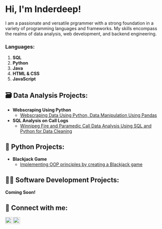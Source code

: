 <h1>Hi, I'm Inderdeep!</h1>
<p>I am a passionate and versatile prgrammer with a strong foundation in a variety of programming languages and frameworks. My skills encompass the realms of data analysis, web development, and backend engineering.</p>
<h3>Languages:</h3>
<p>
  <ol>
    <li><strong>SQL</strong></li>
    <li><strong>Python</strong></li>
    <li><strong>Java</strong></li>
    <li><strong>HTML & CSS</strong></li>
    <li><strong>JavaScript</strong></li>
  </ol>

<h2>🗃️ Data Analysis Projects:</h2>

- <b>Webscraping Using Python</b>
  - [Webscraping Data Using Python, Data Manipulation Using Pandas](https://github.com/inderdeepsaggu/python_webscraping)
- <b>SQL Analysis on Call Logs</b>
  - [Winnipeg Fire and Paramedic Call Data Analysis Using SQL and Python for Data Cleaning](https://github.com/inderdeepsaggu/SQL_WFPS)
<!--
- [How to get into Cybersecurity Starting From Zero](https://www.youtube.com/watch?v=a83ASGn_V_s)
-->
<h2>🐍 Python Projects:</h2>

- <b>Blackjack Game</b>
  - [Implementing OOP principles by creating a Blackjack game](https://github.com/inderdeepsaggu/blackjack/tree/main)

<h2>👨‍💻 Software Development Projects:</h2>
<b>Coming Soon!</b>
  
<!--
- <b>Data Structures and Algorithms Practice (AlgoExpert)</b>
  - [Praciting DS & Algos in Python](https://github.com/joshmadakor1/Algorithms-Practice)
- <b>Full Stack Web App (React, NodeJS, Azure, and Machine Learning Components)</b>
  - [Image Analysis Middleware](https://github.com/joshmadakor1/4chan-Image-Analysis-Middleware-C964) <b><i>(Potentially NSFW)</b></i>
- <b>PowerShell</b>
  - [Windows EventLog: Failed RDP Logins Source IP to full GeoData Conversion](https://github.com/joshmadakor1/Sentinel-Lab)
  - [JWipe (Disk Wiping Utility)](https://github.com/joshmadakor1/Jwipe.PowerShell)
  - [Active Directory Bulk User Creation](https://github.com/joshmadakor1/AD_PS)
  - [FIM (File Integrity Monitor)](https://github.com/joshmadakor1/PowerShell-Integrity-FIM)
- <b>C# (.NET Desktop Applications)</b>
  - [Ransomware Proof of Concept (Encrypter)](https://github.com/joshmadakor1/EncrypterPOC)
  - [Ransomware Proof of Concept (Decrypter)](https://github.com/joshmadakor1/DecrypterPOC)
  - [Keylogger with Email Capability](https://github.com/joshmadakor1/Key-Logger-With-Email)
- <b>Python</b>
  - [Package Delivery Application (Datastructures and Algorithms Demo)](https://github.com/joshmadakor1/Package-Delivery-Pathfinding-Algorithm)
-->

<h2> 🤳 Connect with me:</h2>

[<img align="left" alt="InderdeepSaggu | LinkedIn" width="22px" src="https://cdn.jsdelivr.net/npm/simple-icons@v3/icons/linkedin.svg" />][linkedin]
[<img align="left" alt="InderdeepSaggu | LinkedIn" width="22px" src="https://cdn.jsdelivr.net/npm/simple-icons@v3/icons/github.svg" />][github]

[linkedin]: https://www.linkedin.com/in/inderdeepsaggu/
[github]: https://github.com/inderdeepsaggu

<!--
Here are some ideas to get you started:

- 🔭 I’m currently working on ...
- 🌱 I’m currently learning ...
- 👯 I’m looking to collaborate on ...
- 🤔 I’m looking for help with ...
- 💬 Ask me about ...
- 📫 How to reach me: ...
- 😄 Pronouns: ...
- ⚡ Fun fact: ...
-->
